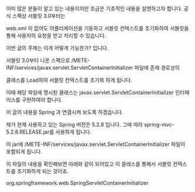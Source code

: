 

이미 많은 분들이 알고 있는 내용이지만 조금은 기초적인 내용을 설명하고자 합니다. 공식 스펙상 서블릿 3.0부터는 

web.xml 이 없어도 어플리케이션을 기동하고 서블릿 컨텍스트를 초기화하여 서블릿을 통해 사용자의 요청을 받고 처리할 수 있습니다. 


이번 글의 주제는 이게 어떻게 가능한가? 입니다. 


서블릿 3.0부터 나온 스펙으로 /METE-INF/services/javax.servlet.ServletContainerInitializer 파일에 존재 경로상의 

클래스를 Load하여 서블릿 컨텍스트를 초기화 하게 됩니다. 

이때 해당 파일에 명시된 클래스는 javax.servlet.ServletContainerInitializer 인터페이스를 구현하여야 합니다. 


이 글의 내용을 Spring 과 연결시켜 보도록 하겠습니다. 

제가 현재 사용하고 있는 Spring 버전은 5.2.8 입니다. 그에 따라 spring-mvc-5.2.8.RELEASE.jar를 사용하게 됩니다. 

이 jar에 /METE-INF/services/javax.servlet.ServletContainerInitializer 파일이 포함되게 됩니다. 


이 파일의 내용을 확인해보면 아래와 같이 되어있고 이 클래스를 통해서 서블릿 컨텍스트를 초기화하게 되는 것이죠. 

org.springframework.web.SpringServletContainerInitializer



